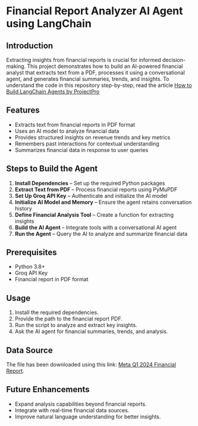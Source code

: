 # Financial Report Analyzer AI Agent using LangChain

## Introduction

Extracting insights from financial reports is crucial for informed decision-making. This project demonstrates how to build an AI-powered financial analyst that extracts text from a PDF, processes it using a conversational agent, and generates financial summaries, trends, and insights. To understand the code in this repository step-by-step, read the article [How to Build LangChain Agents by ProjectPro](https://www.projectpro.io/article/how-to-build-langchain-agents/1099)

## Features

- Extracts text from financial reports in PDF format
- Uses an AI model to analyze financial data
- Provides structured insights on revenue trends and key metrics
- Remembers past interactions for contextual understanding
- Summarizes financial data in response to user queries

## Steps to Build the Agent

1. **Install Dependencies** – Set up the required Python packages
2. **Extract Text from PDF** – Process financial reports using PyMuPDF
3. **Set Up Groq API Key** – Authenticate and initialize the AI model
4. **Initialize AI Model and Memory** – Ensure the agent retains conversation history
5. **Define Financial Analysis Tool** – Create a function for extracting insights
6. **Build the AI Agent** – Integrate tools with a conversational AI agent
7. **Run the Agent** – Query the AI to analyze and summarize financial data

## Prerequisites

- Python 3.8+
- Groq API Key
- Financial report in PDF format

## Usage

1. Install the required dependencies.
2. Provide the path to the financial report PDF.
3. Run the script to analyze and extract key insights.
4. Ask the AI agent for financial summaries, trends, and analysis.

## Data Source
The file has been downloaded using this link: [Meta Q1 2024 Financial Report](https://s21.q4cdn.com/399680738/files/doc_financials/2024/q1/Meta-03-31-2024-Exhibit-99-1_FINAL.pdf).

## Future Enhancements

- Expand analysis capabilities beyond financial reports.
- Integrate with real-time financial data sources.
- Improve natural language understanding for better insights.
